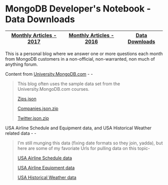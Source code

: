 MongoDB Developer's Notebook - Data Downloads
===================

| **[Monthly Articles - 2017](https://github.com/farrell0/MongoDB-Developers-Notebook/blob/master/README.md)**| **[Monthly Articles - 2016](https://github.com/farrell0/MongoDB-Developers-Notebook/blob/master/2016/README.md)**| **[Data Downloads](https://github.com/farrell0/MongoDB-Developers-Notebook/blob/master/data_download/README.md)** |
|-------------------------|--------------------------|-----------------|
This is a personal blog where we answer one or more questions each month from MongoDB customers in a non-official, non-warranted, non much of anything forum.

Content from [University.MongoDB.com](http://university.mongodb.com) - -

>This blog often uses the sample data set from the University.MongoDB.com courses.
>
>[Zips.json](https://raw.githubusercontent.com/farrell0/MongoDB-Developers-Notebook/master/data_download/zips.json)
>
>[Companies.json.zip](https://raw.githubusercontent.com/farrell0/MongoDB-Developers-Notebook/master/data_download/companies.json.zip)
>
>[Twitter.json.zip](https://raw.githubusercontent.com/farrell0/MongoDB-Developers-Notebook/master/data_download/twitter.json.zip)

USA Airline Schedule and Equipment data, and USA Historical Weather related data - -

>I'm still munging this data (fixing date formats so they join, yadda), but here
>are some of my favoriate Urls for pulling data on this topic-
>
>[USA Airline Schedule data](http://www.transtats.bts.gov/DL_SelectFields.asp?Table_ID=236)
>
>[USA Airline Equipment data](http://registry.faa.gov/aircraftinquiry/NNum_Inquiry.aspx
)
>
>[USA Historical Weather data](https://www.wunderground.com/history/airport)
